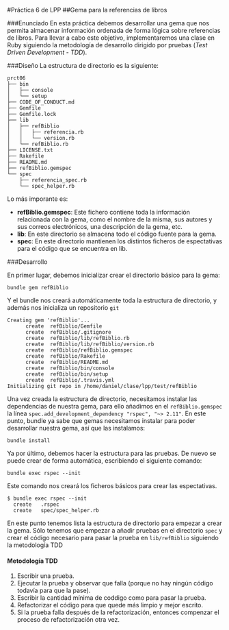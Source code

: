#Práctica 6 de LPP
##Gema para la referencias de libros

###Enunciado
En esta práctica debemos desarrollar una gema que nos permita almacenar información ordenada de forma lógica sobre referencias de libros. Para llevar a cabo este objetivo, implementaremos una clase en Ruby siguiendo la metodología de desarrollo dirigido por pruebas (*Test Driven Development - TDD*).

###Diseño
La estructura de directorio es la siguiente:

    prct06
    ├── bin
    │   ├── console
    │   └── setup
    ├── CODE_OF_CONDUCT.md
    ├── Gemfile
    ├── Gemfile.lock
    ├── lib
    │   ├── refBiblio
    │   │   ├── referencia.rb
    │   │   └── version.rb
    │   └── refBiblio.rb
    ├── LICENSE.txt
    ├── Rakefile
    ├── README.md
    ├── refBiblio.gemspec
    └── spec
        ├── referencia_spec.rb
        └── spec_helper.rb

Lo más imporante es:

* **refBiblio.gemspec**: Este fichero contiene toda la información relacionada con la gema, como el nombre de la misma, sus autores y sus correos electrónicos, una descripción de la gema, etc.
* **lib**: En este directorio se almacena todo el código fuente para la gema.
* **spec**: En este directorio mantienen los distintos ficheros de espectativas para el código que se encuentra en lib.

###Desarrollo

En primer lugar, debemos inicializar crear el directorio básico para la gema:

    bundle gem refBiblio

Y el bundle nos creará automáticamente toda la estructura de directorio, y además nos inicializa un repositorio `git`

    Creating gem 'refBiblio'...
          create  refBiblio/Gemfile
          create  refBiblio/.gitignore
          create  refBiblio/lib/refBiblio.rb
          create  refBiblio/lib/refBiblio/version.rb
          create  refBiblio/refBiblio.gemspec
          create  refBiblio/Rakefile
          create  refBiblio/README.md
          create  refBiblio/bin/console
          create  refBiblio/bin/setup
          create  refBiblio/.travis.yml
    Initializing git repo in /home/daniel/clase/lpp/test/refBiblio

Una vez creada la estructura de directorio, necesitamos instalar las dependencias de nuestra gema, para ello añadimos en el `refBiblio.gemspec` la línea `spec.add_development_dependency "rspec", "~> 2.11"`. En este punto, bundle ya sabe que gemas necesitamos instalar para poder desarrollar nuestra gema, así que las instalamos:

    bundle install

Ya por último, debemos hacer la estructura para las pruebas. De nuevo se puede crear de forma automática, escribiendo el siguiente comando:

    bundle exec rspec --init

Este comando nos creará los ficheros básicos para crear las espectativas.

    $ bundle exec rspec --init
      create   .rspec
      create   spec/spec_helper.rb

En este punto tenemos lista la estructura de directorio para empezar a crear la gema. Sólo tenemos que empezar a añadir pruebas en el directorio `spec` y crear el código necesario para pasar la prueba en `lib/refBiblio` siguiendo la metodología TDD

#### Metodología TDD
1. Escribir una prueba.
2. Ejecutar la prueba y observar que falla (porque no hay ningún código todavía para que la pase).
3. Escribir la cantidad mínima de coddigo como para pasar la prueba.
4. Refactorizar el código para que quede más limpio y mejor escrito.
5. Si la prueba falla después de la refactorización, entonces compenzar el proceso de refactorización otra vez.